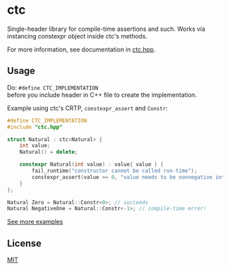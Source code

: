 # ctc

Single-header library for compile-time assertions and such. 
Works via instancing constexpr object inside ctc's methods.

For more information, see documentation in [ctc.hpp](./ctc.hpp).

## Usage

Do: `#define CTC_IMPLEMENTATION` \
before you include header in C++ file to create the implementation.

Example using ctc's CRTP, `constexpr_assert` and `Constr`:
```c++
#define CTC_IMPLEMENTATION
#include "ctc.hpp"

struct Natural : ctc<Natural> {
    int value;
    Natural() = delete;

    constexpr Natural(int value) : value{ value } {
        fail_runtime("constructor cannot be called run-time");
        constexpr_assert(value >= 0, "value needs to be nonnegative integer");
    }
};

Natural Zero = Natural::Constr<0>; // succeeds
Natural NegativeOne = Natural::Constr<-1>; // compile-time error!
```

[See more examples](./examples)

## License

[MIT](https://choosealicense.com/licenses/mit/)
